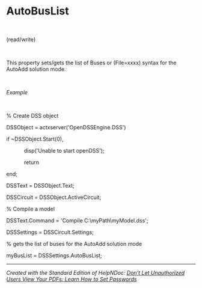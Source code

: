 # AutoBusList

&nbsp;

(read/write)

&nbsp;

This property sets/gets the list of Buses or (File=xxxx) syntax for the AutoAdd solution mode.

&nbsp;

*Example*

&nbsp;

% Create DSS object

DSSObject = actxserver('OpenDSSEngine.DSS')

if ~DSSObject.Start(0),

&nbsp; &nbsp; &nbsp; &nbsp; &nbsp; &nbsp; disp('Unable to start openDSS');

&nbsp; &nbsp; &nbsp; &nbsp; &nbsp; &nbsp; return

end;

DSSText = DSSObject.Text;

DSSCircuit = DSSObject.ActiveCircuit;

% Compile a model &nbsp; &nbsp;

DSSText.Command = 'Compile C:\\myPath\\myModel.dss';

DSSSettings = DSSCircuit.Settings;

% gets the list of buses for the AutoAdd solution mode

myBusList = DSSSettings.AutoBusList;


***
_Created with the Standard Edition of HelpNDoc: [Don't Let Unauthorized Users View Your PDFs: Learn How to Set Passwords](<https://www.helpndoc.com/step-by-step-guides/how-to-generate-an-encrypted-password-protected-pdf-document/>)_

